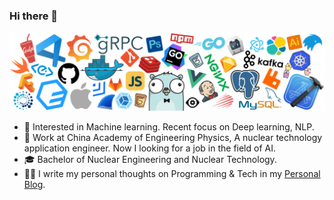 ### Hi there 👋

![](icons/header.png)

* 🧐   Interested in Machine learning. Recent focus on Deep learning, NLP.
* 💼   Work at China Academy of Engineering Physics, A nuclear technology  application engineer. Now I looking for a job in the field of AI.
* 🎓   Bachelor of Nuclear Engineering and Nuclear Technology.
* ✍🏻   I write my personal thoughts on Programming & Tech in my [Personal Blog](https://inpure.github.io/).
<!--
**inpure/inpure** is a ✨ _special_ ✨ repository because its `README.md` (this file) appears on your GitHub profile.

Here are some ideas to get you started:

- 🔭 I’m currently working on ...
- 🌱 I’m currently learning ...
- 👯 I’m looking to collaborate on ...
- 🤔 I’m looking for help with ...
- 💬 Ask me about ...
- 📫 How to reach me: ...
- 😄 Pronouns: ...
- ⚡ Fun fact: ...
-->
